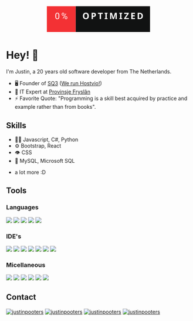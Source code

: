 <h1 align="center">
  <img src="header.svg" alt="Header" />

</h1>

<h1>Hey! 👋</h1>
I'm Justin, a 20 years old software developer from The Netherlands.

- 🖥️ Founder of [SQ3](https://sq3.nl) ([We run Hostvio!](https://hostvio.net))
- 👥 IT Expert at [Provinsje Fryslân](https://fryslan.frl)
- ⚡ Favorite Quote: "Programming is a skill best acquired by practice and example rather than from books".

## Skills
- 👨‍💻 Javascript, C#, Python
- ⚙️ Bootstrap, React
- 👁️ CSS
- 💽 MySQL, Microsoft SQL
+ a lot more :D

## Tools
### Languages
<p align="left">
<img src="https://img.shields.io/badge/-NodeJS-18181b?style=for-the-badge&logo=nodedotjs&logoColor=F43F5E" />
<img src="https://img.shields.io/badge/-Csharp-18181b?style=for-the-badge&logo=csharp&logoColor=F43F5E" />
<img src="https://img.shields.io/badge/-Python-18181b?style=for-the-badge&logo=python&logoColor=F43F5E" />
<img src="https://img.shields.io/badge/-MySQL-18181b?style=for-the-badge&logo=mysql&logoColor=F43F5E" />
<img src="https://img.shields.io/badge/-Microsoft SQL-18181b?style=for-the-badge&logo=microsoftsqlserver&logoColor=F43F5E" />
</p>

### IDE's
<p align="left">
<a><img src="https://img.shields.io/badge/-Rider-18181b?style=for-the-badge&logo=rider&logoColor=F43F5E" /></a>
<img src="https://img.shields.io/badge/-Datagrip-18181b?style=for-the-badge&logo=datagrip&logoColor=F43F5E" />
<img src="https://img.shields.io/badge/-Writerside-18181b?style=for-the-badge&logo=jetbrains&logoColor=F43F5E" />
<img src="https://img.shields.io/badge/-Vim-18181b?style=for-the-badge&logo=vim&logoColor=F43F5E" />
<img src="https://img.shields.io/badge/-Fleet-18181b?style=for-the-badge&logo=jetbrains&logoColor=F43F5E" />
<img src="https://img.shields.io/badge/-webstorm-18181b?style=for-the-badge&logo=webstorm&logoColor=F43F5E" />
<img src="https://img.shields.io/badge/-Visual Studio code-18181b?style=for-the-badge&logo=visualstudio&logoColor=F43F5E" />
</p>

### Micellaneous
<p align="left">
<img src="https://img.shields.io/badge/-MacOS-18181b?style=for-the-badge&logo=apple&logoColor=F43F5E" />
<img src="https://img.shields.io/badge/-Windows-18181b?style=for-the-badge&logo=windows&logoColor=F43F5E" />
<img src="https://img.shields.io/badge/-git-18181b?style=for-the-badge&logo=git&logoColor=F43F5E" />
<img src="https://img.shields.io/badge/-Travis ci-18181b?style=for-the-badge&logo=travis&logoColor=F43F5E" />
<img src="https://img.shields.io/badge/-ZSH-18181b?style=for-the-badge&logo=iterm2&logoColor=F43F5E" />
<img src="https://img.shields.io/badge/-Oh My ZSH-18181b?style=for-the-badge&logo=iterm2&logoColor=F43F5E" />
</p>

## Contact
<p align="left">
<a href="https://twitter.com/JustinPooters" target="blank"><img align="center" src="https://i.ibb.co/C93YkKk/logo-white.png" alt="justinpooters" height="30" width="30" /></a>    
<a href="https://linkedin.com/in/JustinPooters" target="blank"><img align="center" src="https://i.ibb.co/ZcxS75K/inwhite.png" alt="justinpooters" height="30" width="33" /></a>
<a href="https://instagram.com/JustinPooters" target="blank"><img align="center" src="https://i.ibb.co/xDLRSb6/Instagram-Glyph-White.png" alt="justinpooters" height="30" width="30" /></a>
<a href="https://discord.com/users/731583144444166153" target="blank"><img align="center" src="https://uxwing.com/wp-content/themes/uxwing/download/brands-and-social-media/discord-white-icon.png" alt="justinpooters" height="30" width="30" /></a>
</p>

<br><br>
